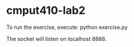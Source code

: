 # cmput410-lab2

To run the exercise, execute:
  python exercise.py
  
The socket will listen on localhost 8888.
